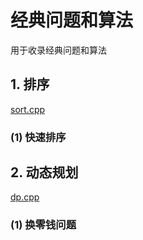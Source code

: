 # 经典问题和算法

用于收录经典问题和算法

## 1. 排序

[sort.cpp](./sort.cpp)

### (1) 快速排序

## 2. 动态规划

[dp.cpp](./dp.cpp)

### (1) 换零钱问题
